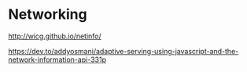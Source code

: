 # Networking

http://wicg.github.io/netinfo/

https://dev.to/addyosmani/adaptive-serving-using-javascript-and-the-network-information-api-331p
